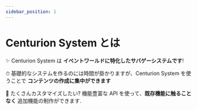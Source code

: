```yaml
---
sidebar_position: 1
---
```


# Centurion System とは

✨ Centurion System は **イベントワールドに特化したサバゲーシステムです**!

⏱ 基礎的なシステムを作るのには時間が掛かりますが、Centurion System を使うことで **コンテンツの作成に集中ができます**

🧩 たくさんカスタマイズしたい? 機能豊富な API を使って、**既存機能に触ることなく** 追加機能の制作ができます.

